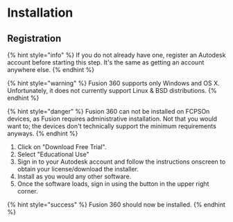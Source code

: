 # Installation

## Registration

{% hint style="info" %}
If you do not already have one, register an Autodesk account before starting this step. It's the same as getting an account anywhere else.
{% endhint %}

{% hint style="warning" %}
Fusion 360 supports only Windows and OS X. Unfortunately, it does not currently support Linux & BSD distributions.
{% endhint %}

{% hint style="danger" %}
Fusion 360 can not be installed on FCPSOn devices, as Fusion requires administrative installation. Not that you would want to; the devices don't technically support the minimum requirements anyways.
{% endhint %}

1. Click on "Download Free Trial".
2. Select "Educational Use"
3. Sign in to your Autodesk account and follow the instructions onscreen to obtain your license/download the installer.
4. Install as you would any other software.
5. Once the software loads, sign in using the button in the upper right corner.

{% hint style="success" %}
Fusion 360 should now be installed.
{% endhint %}



